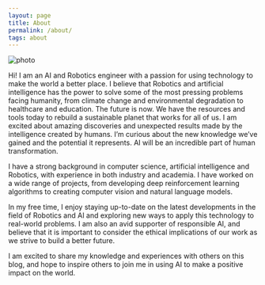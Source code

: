 ```yaml
---
layout: page
title: About
permalink: /about/
tags: about
---
```


<img src="https://i.imgur.com/TOpq3qa.jpeg" alt="photo" class="profile" border="0">

Hi! I am an AI and Robotics engineer with a passion for using technology to make the world a better place. I believe that Robotics and artificial intelligence has the power to solve some of the most pressing problems facing humanity, from climate change and environmental degradation to healthcare and education. The future is now. We have the resources and tools today to rebuild a sustainable planet that works for all of us. I am excited about amazing discoveries and unexpected results made by the intelligence created by humans. I’m curious about the new knowledge we’ve gained and the potential it represents. AI will be an incredible part of human transformation.

I have a strong background in computer science, artificial intelligence and Robotics, with experience in both industry and academia. I have worked on a wide range of projects, from developing deep reinforcement learning algorithms to creating computer vision and natural language models.

In my free time, I enjoy staying up-to-date on the latest developments in the field of Robotics and AI and exploring new ways to apply this technology to real-world problems. I am also an avid supporter of responsible AI, and believe that it is important to consider the ethical implications of our work as we strive to build a better future.

I am excited to share my knowledge and experiences with others on this blog, and hope to inspire others to join me in using AI to make a positive impact on the world.
